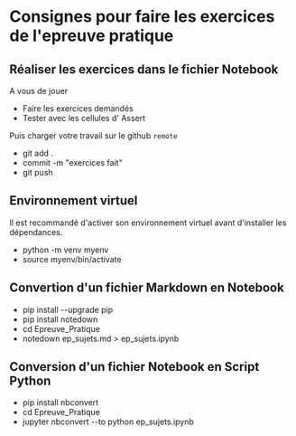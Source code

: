 # Consignes pour faire les exercices de l'epreuve pratique

## Réaliser les exercices dans le fichier Notebook

A vous de jouer

- Faire les exercices demandés
- Tester avec les cellules d' Assert

Puis charger votre travail sur le github `remote`

- git add .
- commit -m "exercices fait"
- git push

## Environnement virtuel
Il est recommandé d'activer son environnement virtuel avant d'installer les dépendances.

- python -m venv myenv
- source myenv/bin/activate


## Convertion d'un fichier Markdown en Notebook
- pip install --upgrade pip
- pip install notedown
- cd Epreuve_Pratique
- notedown ep_sujets.md > ep_sujets.ipynb

## Conversion d'un fichier Notebook en Script Python
- pip install nbconvert
- cd Epreuve_Pratique
- jupyter nbconvert --to python ep_sujets.ipynb